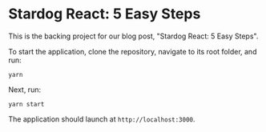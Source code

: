 # Stardog React: 5 Easy Steps

This is the backing project for our blog post, "Stardog React: 5 Easy Steps".

To start the application, clone the repository, navigate to its root folder, and run:

```
yarn
```

Next, run:

```
yarn start
```

The application should launch at `http://localhost:3000`.

